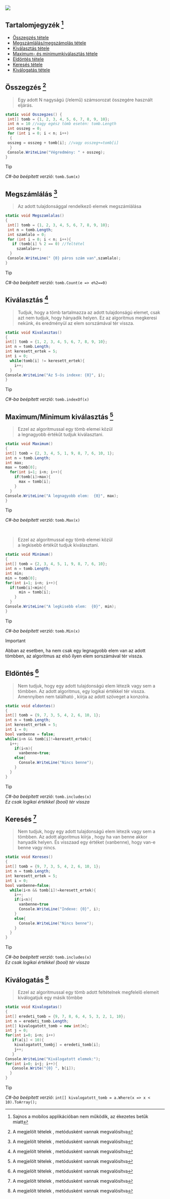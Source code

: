 <img src="csharp.jpg"/>

## Tartalomjegyzék [^1]
* [Összegzés tétele](#%C3%B6sszegz%C3%A9s-2)
* [Megszámlálás/megszámolás tétele](#megsz%C3%A1ml%C3%A1l%C3%A1s-2)
* [Kiválasztás tétele](#kiv%C3%A1laszt%C3%A1s-2)
* [Maximum- és minimumkiválasztás tétele](#maximumminimum-kiv%C3%A1laszt%C3%A1s-2)
* [Eldöntés tétele](#eld%C3%B6nt%C3%A9s-2)
* [Keresés tétele](#keres%C3%A9s-2)
* [Kiválogatás tétele](#kiv%C3%A1logat%C3%A1s-2)

## Összegzés [^2]
> Egy adott N nagyságú (/elemű) számsorozat összegére használt eljárás.
```csharp
static void Osszegzes() {
 int[] tomb = {1, 2, 3, 4, 5, 6, 7, 8, 9, 10};
 int n = 10 //vagy egész tömb esetén: tomb.Length
 int osszeg = 0;
 for (int i = 0; i < n; i++)
  {
 osszeg = osszeg + tomb[i]; //vagy osszeg+=tomb[i]
  }
 Console.WriteLine("Végredmény: " + osszeg);
}
```
> [!TIP]
> *C#-ba beépített verzió*: `tomb.Sum(x)`


## Megszámlálás [^2]
> Az adott tulajdonsággal rendelkező elemek megszámlálása
```csharp
static void Megszamlalas()
{
 int[] tomb = {1, 2, 3, 4, 5, 6, 7, 8, 9, 10};
 int n = tomb.Length;
 int szamlalo = 0;
 for (int i = 0; i < n; i++){
   if (tomb[i] % 2 == 0) //feltétel
     szamlalo++;
  }
 Console.WriteLine(" {0} páros szám van",szamlalo);
}
```
> [!TIP]
> *C#-ba beépített verzió*: `tomb.Count(e => e%2==0)`

## Kiválasztás [^2]
> Tudjuk, hogy a tömb tartalmazza az adott tulajdonságú elemet, csak azt nem tudjuk, hogy hányadik helyen. Ez az algoritmus megkeresi nekünk, és eredményül az elem sorszámával tér vissza.

```csharp
static void Kivalasztas()
{
int[] tomb = {1, 2, 3, 4, 5, 6, 7, 8, 9, 10};
int n = tomb.Length;
int keresett_ertek = 5;
int i = 0;
  while(tomb[i] != keresett_ertek){
    i++;
  }
Console.WriteLine("Az 5-ös indexe: {0}", i);
}
```
> [!TIP]
> *C#-ba beépített verzió*: `tomb.indexOf(x)`

## Maximum/Minimum kiválasztás [^2]
> Ezzel az algoritmussal egy tömb elemei közül a legnagyobb értékűt tudjuk kiválasztani.

```csharp
static void Maximum()
{
int[] tomb = {2, 3, 4, 5, 1, 9, 8, 7, 6, 10, 1};
int n = tomb.Length; 
int max;
max = tomb[0];
  for(int i=1; i<n; i++){
    if(tomb[i]>max){
      max = tomb[i];
    }
  }
Console.WriteLine("A legnagyobb elem:  {0}", max);
}
```
> [!TIP]
> *C#-ba beépített verzió*: `tomb.Max(x)`
<br>

> Ezzel az algoritmussal egy tömb elemei közül a legkisebb értékűt tudjuk kiválasztani.

```csharp
static void Minimum()
{
int[] tomb = {2, 3, 4, 5, 1, 9, 8, 7, 6, 10};
int n = tomb.Length; 
int min;
min = tomb[0];
for(int i=1; i<n; i++){
  if(tomb[i]<min){
      min = tomb[i];
    }
  }
Console.WriteLine("A legkisebb elem:  {0}", min);
}
```
> [!TIP]
> *C#-ba beépített verzió*: `tomb.Min(x)`

> [!IMPORTANT]
> Abban
az esetben, ha nem csak egy legnagyobb elem van az adott tömbben, az algoritmus az első ilyen elem
sorszámával tér vissza.

## Eldöntés [^2]
> Nem tudjuk, hogy egy adott tulajdonságú elem létezik vagy sem a tömbben. Az adott algoritmus, egy logikai értékkel tér vissza. Amennyiben nem található , kiírja az adott szöveget a konzolra.
```csharp
static void eldontes()
{
int[] tomb = {9, 7, 3, 5, 4, 2, 6, 10, 1};
int n = tomb.Length;
int keresett_ertek = 5;
int i = 0;
bool vanbenne = false;
while(i<n && tomb[i]!=keresett_ertek){
  i++;
    if(i<n){
      vanbenne=true;
    else{    
      Console.WriteLine("Nincs benne"); 
    }
  }
}
```
> [!TIP]
> *C#-ba beépített verzió*: `tomb.includes(x)`<br>*Ez csak logikai értékkel (bool) tér vissza*

## Keresés [^2]
> Nem tudjuk, hogy egy adott tulajdonságú 
 elem létezik vagy sem a tömbben. Az adott 
 algoritmus kiírja , hogy ha van benne akkor 
 hanyadik helyen. És visszaad egy 
 értéket (vanbenne), hogy van-e benne vagy 
 nincs.
```csharp
static void Kereses()
{
int[] tomb = {9, 7, 3, 5, 4, 2, 6, 10, 1};
int n = tomb.Length;
int keresett_ertek = 5; 
int i = 0;
bool vanbenne=false;
  while(i<n && tomb[i]!=keresett_ertek){
    i++;
    if(i<n){
      vanbenne=true
      Console.WriteLine("Indexe: {0}", i);
    }
    else{
      Console.WriteLine("Nincs benne");          
    }
  }
}
```
> [!TIP]
> *C#-ba beépített verzió*: `tomb.includes(x)`<br>*Ez csak logikai értékkel (bool) tér vissza*

## Kiválogatás [^2]
> Ezzel az algoritmussal egy tömb adott feltételnek megfelelő elemeit kiválogatjuk egy másik tömbbe

```csharp
static void Kivalogatas()
{
int[] eredeti_tomb = {9, 7, 8, 6, 4, 5, 3, 2, 1, 10};
int n = eredeti_tomb.Length;
int[] kivalogatott_tomb = new int[n];
int j = 0;
for(int i=0; i<n; i++)
   if(a[i] < 10){
    kivalogatott_tombj] = eredeti_tomb[i];
    j++;
   }
Console.WriteLine("Kiválogatott elemek:");
for(int i=0; i<j; i++){
   Console.Write("{0} ", b[i]);
  }
}
```
> [!TIP]
> *C#-ba beépített verzió*: `int[] kivalogatott_tomb = a.Where(x => x < 10).ToArray();`

[^1]: Sajnos a mobilos applikációban nem működik, az ékezetes betűk miatt
[^2]: A megjelölt tételek , metódusként vannak megvalósítva

